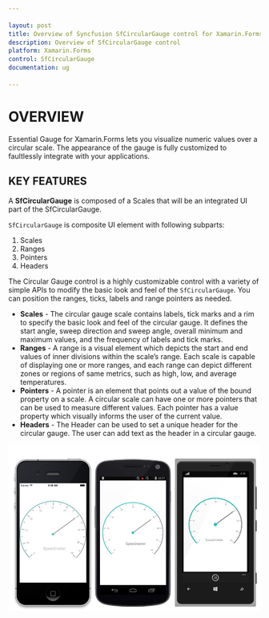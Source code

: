 ```yaml
---

layout: post
title: Overview of Syncfusion SfCircularGauge control for Xamarin.Forms
description: Overview of SfCircularGauge control
platform: Xamarin.Forms
control: SfCircularGauge
documentation: ug

---
```


# OVERVIEW

Essential Gauge for Xamarin.Forms lets you visualize numeric values over a circular scale. The appearance of the gauge is fully customized to faultlessly integrate with your applications.

## KEY FEATURES

A **SfCircularGauge** is composed of a Scales that will be an integrated UI part of the SfCircularGauge.

`SfCircularGauge` is composite UI element with following subparts:

1. Scales
2. Ranges
3. Pointers
4. Headers

The Circular Gauge control is a highly customizable control with a variety of simple APIs to modify the basic look and feel of the `SfCircularGauge`. You can position the ranges, ticks, labels and range pointers as needed.

* **Scales** - The circular gauge scale contains labels, tick marks and a rim to specify the basic look and feel of the circular gauge. It defines the start angle, sweep direction and sweep angle, overall minimum and maximum values, and the frequency of labels and tick marks.
* **Ranges** - A range is a visual element which depicts the start and end values of inner divisions within the scale’s range. Each scale is capable of displaying one or more ranges, and each range can depict different zones or regions of same metrics, such as high, low, and average temperatures.
* **Pointers** - A pointer is an element that points out a value of the bound property on a scale. A circular scale can have one or more pointers that can be used to measure different values. Each pointer has a value property which visually informs the user of the current value.
* **Headers** - The Header can be used to set a unique header for the circular gauge. The user can add text as the header in a circular gauge.

![](overview_images/overview.png)